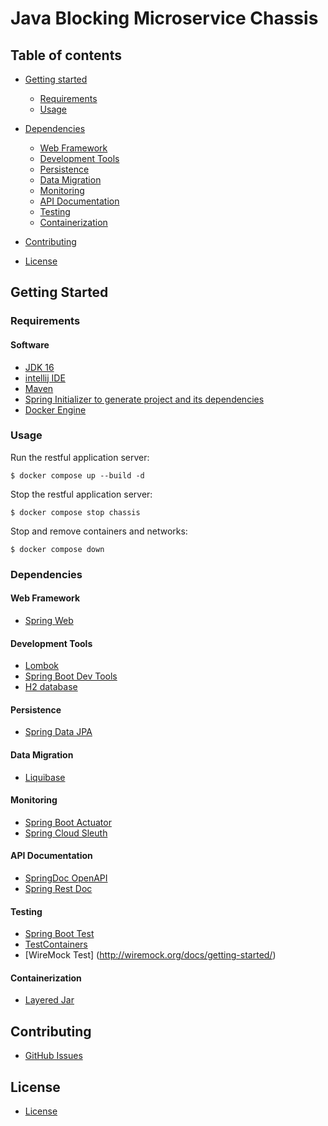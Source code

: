 # Java Blocking Microservice Chassis
## Table of contents
- [Getting started](#getting-started)
  - [Requirements](#requirements)
  - [Usage](#usage)
- [Dependencies](#dependencies)
  - [Web Framework](#web-framework)
  - [Development Tools](#development-tools)
  - [Persistence](#persistence)
  - [Data Migration](#data-migration)
  - [Monitoring](#monitoring)
  - [API Documentation](#api-documentation)
  - [Testing](#testing)
  - [Containerization](#containerization)

- [Contributing](#contributing)
- [License](#license)

## Getting Started

### Requirements
#### Software
- [JDK 16](https://www.oracle.com/java/technologies/javase-jdk16-downloads.html)
- [intellij IDE](https://spring.io/guides/gs/intellij-idea/)
- [Maven](https://maven.apache.org/download.cgi)
- [Spring Initializer to generate project and its dependencies](https://start.spring.io/)
- [Docker Engine](https://docs.docker.com/engine/install/)

### Usage
Run the restful application server:
```shell
$ docker compose up --build -d
```

Stop the restful application server:
```shell
$ docker compose stop chassis
```

Stop and remove containers and networks:
```shell
$ docker compose down
```
### Dependencies
#### Web Framework
- [Spring Web](https://start.spring.io/)
#### Development Tools
- [Lombok](https://projectlombok.org/features/all)
- [Spring Boot Dev Tools](https://docs.spring.io/spring-boot/docs/2.5.3/reference/html/using.html#using.devtools)
- [H2 database](https://docs.spring.io/spring-boot/docs/current/reference/html/features.html#features.sql.h2-web-console)
#### Persistence
- [Spring Data JPA](https://spring.io/projects/spring-data-jpa)
#### Data Migration
- [Liquibase](https://docs.liquibase.com/home.html)
#### Monitoring
- [Spring Boot Actuator](https://docs.spring.io/spring-boot/docs/2.5.3/reference/html/actuator.html)
- [Spring Cloud Sleuth](https://spring.io/projects/spring-cloud-sleuth)
#### API Documentation
- [SpringDoc OpenAPI](https://springdoc.org)
- [Spring Rest Doc](https://spring.io/projects/spring-restdocs)
#### Testing
- [Spring Boot Test](https://docs.spring.io/spring-framework/docs/5.3.9/reference/html/testing.html)
- [TestContainers](https://www.testcontainers.org/)
- [WireMock Test] (http://wiremock.org/docs/getting-started/)
#### Containerization
- [Layered Jar](https://docs.spring.io/spring-boot/docs/2.5.3/maven-plugin/reference/htmlsingle/#packaging.layers)
## Contributing
- [GitHub Issues](https://github.com/neueda/java-blocking-microservice-chassis/issues)
## License
- [License](https://github.com/neueda/java-blocking-microservice-chassis/blob/master/LICENSE)
